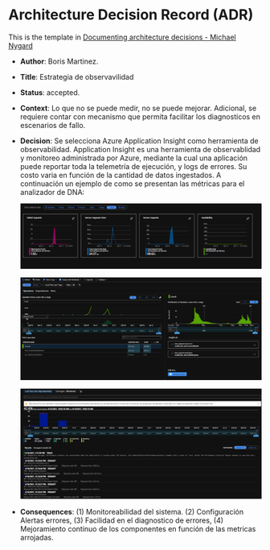 # Architecture Decision Record (ADR)

This is the template in [Documenting architecture decisions - Michael Nygard](http://thinkrelevance.com/blog/2011/11/15/documenting-architecture-decisions)

* **Author**: Boris Martinez.

* **Title**: Estrategia de observavilidad

* **Status**: accepted.

* **Context**: Lo que no se puede medir, no se puede mejorar. Adicional, se requiere contar con mecanismo que permita facilitar los diagnosticos en escenarios de fallo.

* **Decision**: Se selecciona Azure Application Insight como herramienta de observabilidad. Application Insight es una herramienta de observablidad y monitoreo administrada por Azure, mediante la cual una aplicación puede reportar toda la telemetría de ejecución, y logs de errores. Su costo varia en función de la cantidad de datos ingestados.  A continuación un ejemplo de como se presentan las métricas para el analizador de DNA:

  ![context-view](img/insights1.png)

  ![context-view](img/insights2.png)

  ![context-view](img/insights3.png)

  

* **Consequences**: (1) Monitoreabilidad del sistema. (2) Configuración Alertas errores, (3) Facilidad en el diagnostico de errores, (4) Mejoramiento continuo de los componentes en función de las metricas arrojadas.

